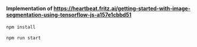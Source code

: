 #### Implementation of https://heartbeat.fritz.ai/getting-started-with-image-segmentation-using-tensorflow-js-a157e1cbbd51

```bash
npm install
```

```bash
npm run start
```
